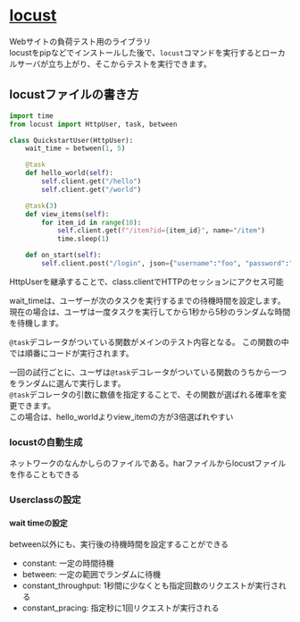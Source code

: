 # [locust](https://locust.io/)

Webサイトの負荷テスト用のライブラリ  
locustをpipなどでインストールした後で、`locust`コマンドを実行するとローカルサーバが立ち上がり、そこからテストを実行できます。

## locustファイルの書き方

```python
import time
from locust import HttpUser, task, between

class QuickstartUser(HttpUser):
    wait_time = between(1, 5)

    @task
    def hello_world(self):
        self.client.get("/hello")
        self.client.get("/world")

    @task(3)
    def view_items(self):
        for item_id in range(10):
            self.client.get(f"/item?id={item_id}", name="/item")
            time.sleep(1)

    def on_start(self):
        self.client.post("/login", json={"username":"foo", "password":"bar"})
```

HttpUserを継承することで、class.clientでHTTPのセッションにアクセス可能

wait_timeは、ユーザーが次のタスクを実行するまでの待機時間を設定します。  
現在の場合は、ユーザは一度タスクを実行してから1秒から5秒のランダムな時間を待機します。

`@task`デコレータがついている関数がメインのテスト内容となる。
この関数の中では順番にコードが実行されます。

一回の試行ごとに、ユーザは`@task`デコレータがついている関数のうちから一つをランダムに選んで実行します。  
`@task`デコレータの引数に数値を指定することで、その関数が選ばれる確率を変更できます。  
この場合は、hello_worldよりview_itemの方が3倍選ばれやすい

### locustの自動生成

ネットワークのなんかしらのファイルである。harファイルからlocustファイルを作ることもできる

### Userclassの設定

#### wait timeの設定

between以外にも、実行後の待機時間を設定することができる

- constant: 一定の時間待機
- between: 一定の範囲でランダムに待機
- constant_throughput: 1秒間に少なくとも指定回数のリクエストが実行される
- constant_pracing: 指定秒に1回リクエストが実行される
